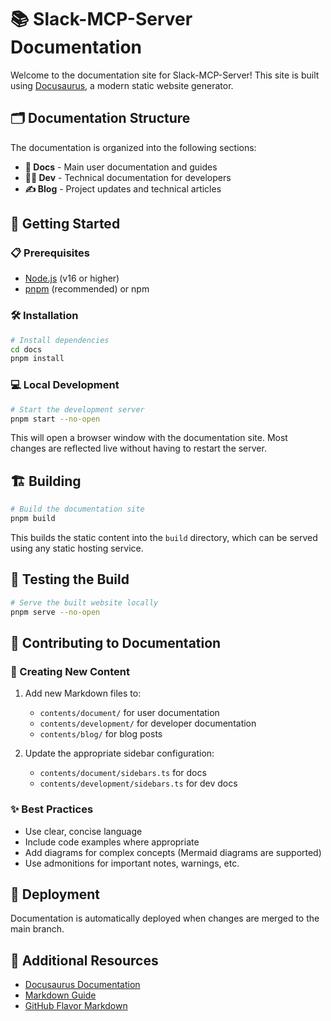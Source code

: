 # 📚 Slack-MCP-Server Documentation

Welcome to the documentation site for Slack-MCP-Server! This site is built using [Docusaurus](https://docusaurus.io/), a modern static website generator.

## 🗂️ Documentation Structure

The documentation is organized into the following sections:

- **📖 Docs** - Main user documentation and guides
- **👨‍💻 Dev** - Technical documentation for developers
- **✍️ Blog** - Project updates and technical articles

## 🚀 Getting Started

### 📋 Prerequisites

- [Node.js](https://nodejs.org/) (v16 or higher)
- [pnpm](https://pnpm.io/) (recommended) or npm

### 🛠️ Installation

```bash
# Install dependencies
cd docs
pnpm install
```

### 💻 Local Development

```bash
# Start the development server
pnpm start --no-open
```

This will open a browser window with the documentation site. Most changes are reflected live without having to restart the server.

## 🏗️ Building

```bash
# Build the documentation site
pnpm build
```

This builds the static content into the `build` directory, which can be served using any static hosting service.

## 🧪 Testing the Build

```bash
# Serve the built website locally
pnpm serve --no-open
```

## 📝 Contributing to Documentation

### 📄 Creating New Content

1. Add new Markdown files to:
   - `contents/document/` for user documentation
   - `contents/development/` for developer documentation
   - `contents/blog/` for blog posts

2. Update the appropriate sidebar configuration:
   - `contents/document/sidebars.ts` for docs
   - `contents/development/sidebars.ts` for dev docs

### ✨ Best Practices

- Use clear, concise language
- Include code examples where appropriate
- Add diagrams for complex concepts (Mermaid diagrams are supported)
- Use admonitions for important notes, warnings, etc.

## 🔄 Deployment

Documentation is automatically deployed when changes are merged to the main branch.

## 📘 Additional Resources

- [Docusaurus Documentation](https://docusaurus.io/docs)
- [Markdown Guide](https://www.markdownguide.org/)
- [GitHub Flavor Markdown](https://github.github.com/gfm/)
